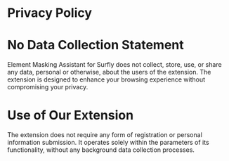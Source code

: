 Privacy Policy
==============

# No Data Collection Statement

Element Masking Assistant for Surfly does not collect, store, use, or share any
data, personal or otherwise, about the users of the extension. The extension is
designed to enhance your browsing experience without compromising your privacy.

# Use of Our Extension

The extension does not require any form of registration or personal information
submission. It operates solely within the parameters of its functionality,
without any background data collection processes.
